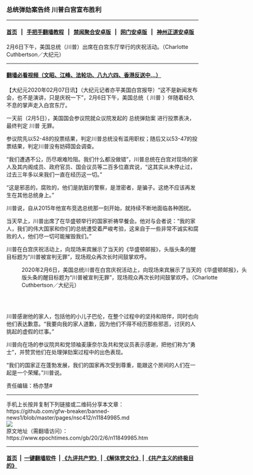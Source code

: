 ### 总统弹劾案告终 川普白宫宣布胜利
------------------------

#### [首页](https://github.com/gfw-breaker/banned-news1/blob/master/README.md) &nbsp;&nbsp;|&nbsp;&nbsp; [手把手翻墙教程](https://github.com/gfw-breaker/guides/wiki) &nbsp;&nbsp;|&nbsp;&nbsp; [禁闻聚合安卓版](https://github.com/gfw-breaker/bn-android) &nbsp;&nbsp;|&nbsp;&nbsp; [网门安卓版](https://github.com/oGate2/oGate) &nbsp;&nbsp;|&nbsp;&nbsp; [神州正道安卓版](https://github.com/SzzdOgate/update) 



<div><img alt="" class="aligncenter wp-post-image" src="https://i.epochtimes.com/assets/uploads/2020/02/15f0ec178edc04b3_ttl7dayuAx_Trump-2-600x400.jpg"/>
<div class="red16 caption">
 2月6日下午，美国总统（川普）出席在白宫东厅举行的庆祝活动。（Charlotte Cuthbertson／大纪元）
</div>
</div><hr/>

#### [翻墙必看视频（文昭、江峰、法轮功、八九六四、香港反送中...）](https://github.com/gfw-breaker/banned-news1/blob/master/pages/link3.md)

<div><p>
 【大纪元2020年02月07日讯】（大纪元记者亦平美国白宫报导）“这不是新闻发布会，也不是演讲，只是庆祝一下”，2月6日下午，美国总统（
 <ok href="https://www.epochtimes.com/gb/tag/%E5%B7%9D%E6%99%AE.html">
  川普
 </ok>
 ）伴随着经久不息的掌声走入白宫东厅。
</p>
<p>
 一天前（2月5日），美国国会参议院就众议院发起的
 <ok href="https://www.epochtimes.com/gb/tag/%E6%80%BB%E7%BB%9F%E5%BC%B9%E5%8A%BE%E6%A1%88.html">
  总统弹劾案
 </ok>
 进行投票表决，最终判定
 <ok href="https://www.epochtimes.com/gb/tag/%E5%B7%9D%E6%99%AE.html">
  川普
 </ok>
 无罪。
</p>
<p>
 参议院先以52-48的投票结果，判定川普总统没有滥用职权；随后又以53-47的投票结果，判定川普没有妨碍国会调查。
</p>
<p>
 “我们遭遇不公，历尽艰难险阻。我们什么都没做错”，川普总统在白宫对现场的家人及其内阁成员、政府官员、国会议员等二百多位嘉宾说，“这其实从未停止过，过去三年多以来我们一直在经历这一切。”
</p>
<p>
 “这是邪恶的，腐败的，他们是肮脏的警察，是泄密者，是骗子。这绝不应该再发生在其他总统身上。”
</p>
<p>
 川普说，自从2015年他宣布竞选总统那一刻开始，就持续不断地面临各种困扰。
</p>
<p>
 当天早上，川普出席了在华盛顿举行的国家祈祷早餐会。他对与会者说：“我的家人，我们的伟大国家和你们的总统遭受着严峻考验，这来自于一些非常不诚实和腐败的人，他们尽一切可能摧毁我们。”
</p>
<p>
 川普在白宫庆祝活动上，向现场来宾展示了当天的《华盛顿邮报》，头版头条的醒目标题为“川普被宣判无罪”，现场观众再次长时间鼓掌欢呼。
</p>
<p>
</p>
<figure class="wp-caption aligncenter" id="attachment_11849997" style="width: 600px">
 <ok href="http://i.epochtimes.com/assets/uploads/2020/02/15f0ec178edc04b3_ttl7dayQuk_Trump-1.jpg">
  <img alt="" class="size-large wp-image-11849997" src="http://i.epochtimes.com/assets/uploads/2020/02/15f0ec178edc04b3_ttl7dayQuk_Trump-1-600x400.jpg"/>
 </ok>
 <br/><figcaption class="wp-caption-text">
  2020年2月6日，美国总统川普在白宫庆祝活动上，向现场来宾展示了当天的《华盛顿邮报》，头版头条的醒目标题为“川普被宣判无罪”，现场观众再次长时间鼓掌欢呼。（Charlotte Cuthbertson／大纪元）
 </figcaption><br/>
</figure><br/>
<p>
 川普感谢他的家人，包括他的小儿子巴伦，在整个过程中的坚持和陪伴，同时也向他们表达歉意。“我要向我的家人道歉，因为他们不得不经历那些邪恶，讨厌的人挑起的虚假的烂事。”
</p>
<p>
 川普向在场的参议院共和党领袖麦康奈尔及共和党议员表示感谢，把他们称为“勇士”，并赞赏他们在处理弹劾案过程中的出色表现。
</p>
<p>
 “我们的国家正在蓬勃发展，我们的国家再次受到尊重，能跟这个房间的人们在一起是一个荣耀。”川普说。
</p>
<p>
 责任编辑：杨亦慧#
</p>
</div>
<hr/>
手机上长按并复制下列链接或二维码分享本文章：<br/>
https://github.com/gfw-breaker/banned-news1/blob/master/pages/nsc412/n11849985.md <br/>
<a href='https://github.com/gfw-breaker/banned-news1/blob/master/pages/nsc412/n11849985.md'><img src='https://github.com/gfw-breaker/banned-news1/blob/master/pages/nsc412/n11849985.md.png'/></a> <br/>
原文地址（需翻墙访问）：https://www.epochtimes.com/gb/20/2/6/n11849985.htm


------------------------
#### [首页](https://github.com/gfw-breaker/banned-news1/blob/master/README.md) &nbsp;|&nbsp; [一键翻墙软件](https://github.com/gfw-breaker/nogfw/blob/master/README.md) &nbsp;| [《九评共产党》](https://github.com/gfw-breaker/9ping.md/blob/master/README.md#九评之一评共产党是什么) | [《解体党文化》](https://github.com/gfw-breaker/jtdwh.md/blob/master/README.md) | [《共产主义的终极目的》](https://github.com/gfw-breaker/gczydzjmd.md/blob/master/README.md)


<img src='http://gfw-breaker.win/banned-news/pages/nsc412/n11849985.md' width='0px' height='0px'/>
